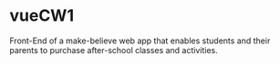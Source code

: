 # vueCW1
Front-End of a make-believe web app that enables students and their parents to purchase after-school classes and activities.
